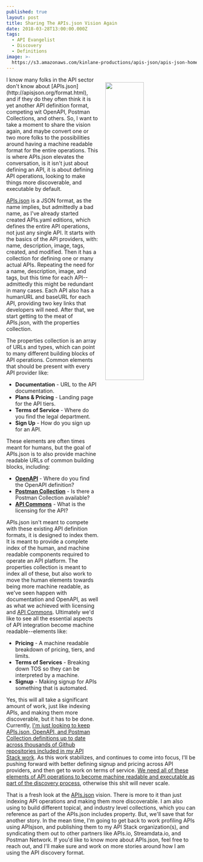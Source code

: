 ```yaml
---
published: true
layout: post
title: Sharing The APIs.json Vision Again
date: 2018-03-28T13:00:00.000Z
tags:
  - API Evangelist
  - Discovery
  - Definitions
image: >-
  https://s3.amazonaws.com/kinlane-productions/apis-json/apis-json-home-page-2018.png
---
```

<p><img src="{{ page.image }}" width="45%" align="right" style="padding: 15px;" /></p>I know many folks in the API sector don't know about [APIs.json](http://apisjson.org/format.html), and if they do they often think it is yet another API definition format, competing wit OpenAPI, Postman Collections, and others. So, I want to take a moment to share the vision again, and maybe convert one or two more folks to the possibilities around having a machine readable format for the entire operations. This is where APIs.json elevates the conversation, is it isn't just about defining an API, it is about defining API operations, looking to make things more discoverable, and executable by default.

[APIs.json](http://apisjson.org/format.html) is a JSON format, as the name implies, but admittedly a bad name, as I've already started created APIs.yaml editions, which defines the entire API operations, not just any single API. It starts with the basics of the API providers, with: name, description, image, tags, created, and modified. Then it has a collection for defining one or many actual APIs. Repeating the need for a name, description, image, and tags, but this time for each API--admittedly this might be redundant in many cases. Each API also has a humanURL and baseURL for each API, providing two key links that developers will need. After that, we start getting to the meat of APIs.json, with the properties collection.

The properties collection is an array of URLs and types, which can point to many different building blocks of API operations. Common elements that should be present with every API provider like:

- **Documentation** - URL to the API documentation.
- **Plans & Pricing** - Landing page for the API tiers.
- **Terms of Service** - Where do you find the legal department.
- **Sign Up** - How do you sign up for an API.

These elements are often times meant for humans, but the goal of APIs.json is to also provide machine readable URLs of common building blocks, including:

- **[OpenAPI](https://www.openapis.org/)** - Where do you find the OpenAPI definition?
- **[Postman Collection](https://www.getpostman.com/docs/v6/postman/collections/creating_collections)** - Is there a Postman Collection available?
- **[API Commons](http://apicommons.org/)** - What is the licensing for the API?

APIs.json isn't meant to compete with these existing API definition formats, it is designed to index them. It is meant to provide a complete index of the human, and machine readable components required to operate an API platform. The properties collection is meant to index all of these, but also work to move the human elements towards being more machine readable, as we've seen happen with documentation and OpenAPI, as well as what we achieved with licensing and [API Commons](http://apicommons.org/). Ultimately we'd like to see all the essential aspects of API integration become machine readable--elements like:

- **Pricing** - A machine readable breakdown of pricing, tiers, and limits.
- **Terms of Services** - Breaking down TOS so they can be interpreted by a machine.
- **Signup** - Making signup for APIs something that is automated.

Yes, this will all take a significant amount of work, just like indexing APIs, and making them more discoverable, but it has to be done. Currently, [I'm just looking to keep APIs.json, OpenAPI, and Postman Collection definitions up to date across thousands of Github repositories included in my API Stack work](http://theapistack.com/). As this work stabilizes, and continues to come into focus, I'll be pushing forward with better defining signup and pricing across API providers, and then get to work on terms of service. [We need all of these elements of API operations to become machine readable and executable as part of the discovery process](http://apievangelist.com/2018/02/28/what-we-need-to-be-machine-readable-at-api-run-time/), otherwise this shit will never scale.

That is a fresh look at the [APIs.json](http://apisjson.org/format.html) vision. There is more to it than just indexing API operations and making them more discoverable. I am also using to build different topical, and industry level collections, which you can reference as part of the APIs.json includes property. But, we'll save that for another story. In the mean time, I'm going to get back to work profiling APIs using APIsjson, and publishing them to my API Stack organization(s), and syndicating them out to other partners like APIs.io, Streamdata.io, and Postman Network. If you'd like to know more about APIs.json, feel free to reach out, and I'll make sure and work on more stories around how I am using the API discovery format.
